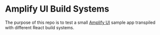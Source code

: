 # Amplify UI Build Systems

The purpose of this repo is to test a small [Amplify UI](https://ui.docs.amplify.aws/) sample app transpiled with different React build systems.
